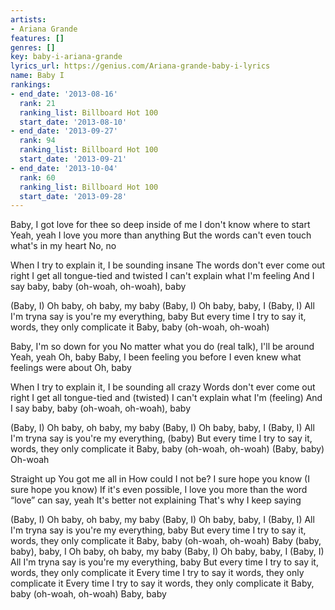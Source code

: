 ```yaml
---
artists:
- Ariana Grande
features: []
genres: []
key: baby-i-ariana-grande
lyrics_url: https://genius.com/Ariana-grande-baby-i-lyrics
name: Baby I
rankings:
- end_date: '2013-08-16'
  rank: 21
  ranking_list: Billboard Hot 100
  start_date: '2013-08-10'
- end_date: '2013-09-27'
  rank: 94
  ranking_list: Billboard Hot 100
  start_date: '2013-09-21'
- end_date: '2013-10-04'
  rank: 60
  ranking_list: Billboard Hot 100
  start_date: '2013-09-28'
---
```

Baby, I got love for thee so deep inside of me
I don't know where to start
Yeah, yeah
I love you more than anything
But the words can't even touch what's in my heart
No, no


When I try to explain it, I be sounding insane
The words don't ever come out right
I get all tongue-tied and twisted
I can't explain what I'm feeling
And I say baby, baby (oh-woah, oh-woah), baby


(Baby, I) Oh baby, oh baby, my baby
(Baby, I) Oh baby, baby, I
(Baby, I) All I'm tryna say is you're my everything, baby
But every time I try to say it, words, they only complicate it
Baby, baby (oh-woah, oh-woah)


Baby, I'm so down for you
No matter what you do (real talk), I'll be around
Yeah, yeah
Oh, baby
Baby, I been feeling you before I even knew what feelings were about
Oh, baby


When I try to explain it, I be sounding all crazy
Words don't ever come out right
I get all tongue-tied and (twisted)
I can't explain what I'm (feeling)
And I say baby, baby (oh-woah, oh-woah), baby


(Baby, I) Oh baby, oh baby, my baby
(Baby, I) Oh baby, baby, I
(Baby, I) All I'm tryna say is you're my everything, (baby)
But every time I try to say it, words, they only complicate it
Baby, baby (oh-woah, oh-woah)
(Baby, baby) Oh-woah


Straight up
You got me all in
How could I not be?
I sure hope you know (I sure hope you know)
If it's even possible, I love you more than the word “love” can say, yeah
It's better not explaining
That's why I keep saying


(Baby, I) Oh baby, oh baby, my baby
(Baby, I) Oh baby, baby, I
(Baby, I) All I'm tryna say is you're my everything, baby
But every time I try to say it, words, they only complicate it
Baby, baby (oh-woah, oh-woah)
Baby (baby, baby), baby, I
Oh baby, oh baby, my baby
(Baby, I) Oh baby, baby, I
(Baby, I) All I'm tryna say is you're my everything, baby
But every time I try to say it, words, they only complicate it
Every time I try to say it words, they only complicate it
Every time I try to say it words, they only complicate it
Baby, baby (oh-woah, oh-woah)
Baby, baby
